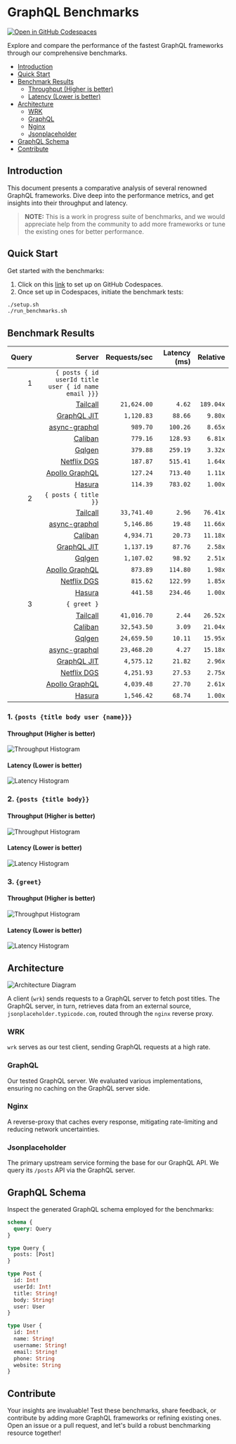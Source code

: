 # GraphQL Benchmarks <!-- omit from toc -->

[![Open in GitHub Codespaces](https://github.com/codespaces/badge.svg)](https://codespaces.new/tailcallhq/graphql-benchmarks)

Explore and compare the performance of the fastest GraphQL frameworks through our comprehensive benchmarks.

- [Introduction](#introduction)
- [Quick Start](#quick-start)
- [Benchmark Results](#benchmark-results)
  - [Throughput (Higher is better)](#throughput-higher-is-better)
  - [Latency (Lower is better)](#latency-lower-is-better)
- [Architecture](#architecture)
  - [WRK](#wrk)
  - [GraphQL](#graphql)
  - [Nginx](#nginx)
  - [Jsonplaceholder](#jsonplaceholder)
- [GraphQL Schema](#graphql-schema)
- [Contribute](#contribute)

[Tailcall]: https://github.com/tailcallhq/tailcall
[Gqlgen]: https://github.com/99designs/gqlgen
[Apollo GraphQL]: https://github.com/apollographql/apollo-server
[Netflix DGS]: https://github.com/netflix/dgs-framework
[Caliban]: https://github.com/ghostdogpr/caliban
[async-graphql]: https://github.com/async-graphql/async-graphql
[Hasura]: https://github.com/hasura/graphql-engine
[GraphQL JIT]: https://github.com/zalando-incubator/graphql-jit

## Introduction

This document presents a comparative analysis of several renowned GraphQL frameworks. Dive deep into the performance metrics, and get insights into their throughput and latency.

> **NOTE:** This is a work in progress suite of benchmarks, and we would appreciate help from the community to add more frameworks or tune the existing ones for better performance.

## Quick Start

Get started with the benchmarks:

1. Click on this [link](https://codespaces.new/tailcallhq/graphql-benchmarks) to set up on GitHub Codespaces.
2. Once set up in Codespaces, initiate the benchmark tests:

```bash
./setup.sh
./run_benchmarks.sh
```

## Benchmark Results

<!-- PERFORMANCE_RESULTS_START -->

| Query | Server | Requests/sec | Latency (ms) | Relative |
|-------:|--------:|--------------:|--------------:|---------:|
| 1 | `{ posts { id userId title user { id name email }}}` |
|| [Tailcall] | `21,624.00` | `4.62` | `189.04x` |
|| [GraphQL JIT] | `1,120.83` | `88.66` | `9.80x` |
|| [async-graphql] | `989.70` | `100.26` | `8.65x` |
|| [Caliban] | `779.16` | `128.93` | `6.81x` |
|| [Gqlgen] | `379.88` | `259.19` | `3.32x` |
|| [Netflix DGS] | `187.87` | `515.41` | `1.64x` |
|| [Apollo GraphQL] | `127.24` | `713.40` | `1.11x` |
|| [Hasura] | `114.39` | `783.02` | `1.00x` |
| 2 | `{ posts { title }}` |
|| [Tailcall] | `33,741.40` | `2.96` | `76.41x` |
|| [async-graphql] | `5,146.86` | `19.48` | `11.66x` |
|| [Caliban] | `4,934.71` | `20.73` | `11.18x` |
|| [GraphQL JIT] | `1,137.19` | `87.76` | `2.58x` |
|| [Gqlgen] | `1,107.02` | `98.92` | `2.51x` |
|| [Apollo GraphQL] | `873.89` | `114.80` | `1.98x` |
|| [Netflix DGS] | `815.62` | `122.99` | `1.85x` |
|| [Hasura] | `441.58` | `234.46` | `1.00x` |
| 3 | `{ greet }` |
|| [Tailcall] | `41,016.70` | `2.44` | `26.52x` |
|| [Caliban] | `32,543.50` | `3.09` | `21.04x` |
|| [Gqlgen] | `24,659.50` | `10.11` | `15.95x` |
|| [async-graphql] | `23,468.20` | `4.27` | `15.18x` |
|| [GraphQL JIT] | `4,575.12` | `21.82` | `2.96x` |
|| [Netflix DGS] | `4,251.93` | `27.53` | `2.75x` |
|| [Apollo GraphQL] | `4,039.48` | `27.70` | `2.61x` |
|| [Hasura] | `1,546.42` | `68.74` | `1.00x` |

<!-- PERFORMANCE_RESULTS_END -->



### 1. `{posts {title body user {name}}}`
#### Throughput (Higher is better)

![Throughput Histogram](assets/req_sec_histogram1.png)

#### Latency (Lower is better)

![Latency Histogram](assets/latency_histogram1.png)

### 2. `{posts {title body}}`
#### Throughput (Higher is better)

![Throughput Histogram](assets/req_sec_histogram2.png)

#### Latency (Lower is better)

![Latency Histogram](assets/latency_histogram2.png)

### 3. `{greet}`
#### Throughput (Higher is better)

![Throughput Histogram](assets/req_sec_histogram3.png)

#### Latency (Lower is better)

![Latency Histogram](assets/latency_histogram3.png)

## Architecture

![Architecture Diagram](assets/architecture.png)

A client (`wrk`) sends requests to a GraphQL server to fetch post titles. The GraphQL server, in turn, retrieves data from an external source, `jsonplaceholder.typicode.com`, routed through the `nginx` reverse proxy.

### WRK

`wrk` serves as our test client, sending GraphQL requests at a high rate.

### GraphQL

Our tested GraphQL server. We evaluated various implementations, ensuring no caching on the GraphQL server side.

### Nginx

A reverse-proxy that caches every response, mitigating rate-limiting and reducing network uncertainties.

### Jsonplaceholder

The primary upstream service forming the base for our GraphQL API. We query its `/posts` API via the GraphQL server.

## GraphQL Schema

Inspect the generated GraphQL schema employed for the benchmarks:

```graphql
schema {
  query: Query
}

type Query {
  posts: [Post]
}

type Post {
  id: Int!
  userId: Int!
  title: String!
  body: String!
  user: User
}

type User {
  id: Int!
  name: String!
  username: String!
  email: String!
  phone: String
  website: String
}
```

## Contribute

Your insights are invaluable! Test these benchmarks, share feedback, or contribute by adding more GraphQL frameworks or refining existing ones. Open an issue or a pull request, and let's build a robust benchmarking resource together!
